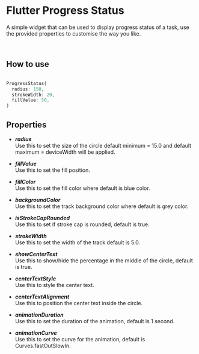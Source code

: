 # Flutter Progress Status
A simple widget that can be used to display progress status of a task, use the provided properties to customise the way you like.

<br>

## How to use
```dart

ProgressStatus(
  radius: 150,
  strokeWidth: 20,
  fillValue: 50,
)

```

## Properties

* ***radius***<br>Use this to set the size of the circle default minimum = 15.0 and default maximum = deviceWidth will be applied.

* ***fillValue***<br>Use this to set the fill position.

* ***fillColor***<br>Use this to set the fill color where default is blue color.

* ***backgroundColor***<br>Use this to set the track background color where default is grey color.

* ***isStrokeCapRounded***<br>Use this to set if stroke cap is rounded, default is true.

* ***strokeWidth***<br>Use this to set the width of the track default is 5.0.

* ***showCenterText***<br>Use this to show/hide the percentage in the middle of the circle, default is true.

* ***centerTextStyle***<br>Use this to style the center text.

* ***centerTextAlignment***<br>Use this to position the center text inside the circle.

* ***animationDuration***<br>Use this to set the duration of the animation, default is 1 second.

* ***animationCurve***<br>Use this to set the curve for the animation, default is Curves.fastOutSlowIn.